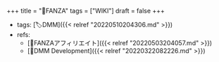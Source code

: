 +++
title = "📝FANZA"
tags = ["WIKI"]
draft = false
+++

-   tags: [🏷DMM]({{< relref "20220510204306.md" >}})
-   refs:
    -   [📝FANZAアフィリエイト]({{< relref "20220503204057.md" >}})
    -   [📝DMM Development]({{< relref "20220322082226.md" >}})
